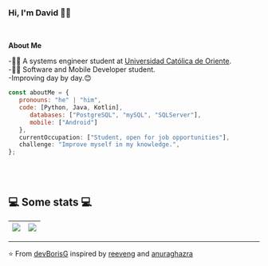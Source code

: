 ### Hi, I'm David 🧑‍💻

</br>

**About Me**

<p>-🧑‍🎓 A systems engineer student at <a href="https://www.uco.edu.co/">Universidad Católica de Oriente</a>.</br>
-👨‍💻 Software and Mobile Developer student.</br>
-Improving day by day.😊</br></p>


```javascript
const aboutMe = {
   pronouns: "he" | "him",
   code: [Python, Java, Kotlin],
      databases: ["PostgreSQL", "mySQL", "SQLServer"],
      mobile: ["Android"]
   },
   currentOccupation: ["Student, open for job opportunities"],
   challenge: "Improve myself in my knowledge.",
};
```
</br></br>
<h2>💻 Some stats 💻</h2>

<a href="https://github.com/anuraghazra/github-readme-stats"><img align="center" src="https://github-readme-stats.vercel.app/api?username=devBorisG&show_icons=true&include_all_commits=true&theme=onedark&hide_border=true"/></a> | <a href="https://github.com/anuraghazra/github-readme-stats"><img align="center" src="https://github-readme-stats.vercel.app/api/top-langs/?username=devBorisG&layout=compact&theme=onedark&hide_border=true" /></a> |
| ------------- | ------------- |

---

⭐️ From [devBorisG](https://github.com/devBorisG) inspired by [reeveng](https://github.com/reeveng) and [anuraghazra](https://github.com/anuraghazra)
